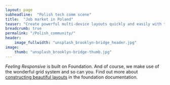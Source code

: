 ```yaml
---
layout: page
subheadline:  "Polish tech comm scene"
title:  "Job market in Poland"
teaser: "Create powerful multi-device layouts quickly and easily with the 12-column, nest-able Foundation grid."
breadcrumb: true
permalink: "/Polish_community/"
header:
    image_fullwidth: "unsplash_brooklyn-bridge_header.jpg"
image:
    thumb: "unsplash_brooklyn-bridge-thumb.jpg"
---
```

*Feeling Responsive* is built on Foundation. And of course, we make use of the wonderful grid system and so can you. Find out more about [constructing  beautiful layouts][1] in the foundation documentation.

 [1]: http://foundation.zurb.com/docs/components/grid.html
